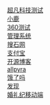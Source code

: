 
<a href="https://jh-leung.github.io/%E4%BD%9C%E4%B8%9A/html/%E8%B6%85%E5%87%A1%E7%A7%91%E6%8A%80.html">超凡科技测试</a><br>
<a href="https://jh-leung.github.io/%E5%B0%8F%E9%B9%BF/html/%E5%B0%8F%E9%B9%BF.html">小鹿</a><br>
<a href="https://jh-leung.github.io/day08%E4%BD%9C%E4%B8%9A/html/360.html">360测试</a><br>
<a href="https://jh-leung.github.io/%E5%86%9C%E4%B8%9A%E7%AE%A1%E7%90%86%E7%B3%BB%E7%BB%9F/html/%E7%AE%A1%E7%90%86%E7%B3%BB%E7%BB%9F.html">管理系统</a><br>
<a href="https://jh-leung.github.io/%E6%90%9C%E7%9F%B3%E7%BD%91/html/%E6%90%9C%E7%9F%B3%E7%BD%91.html">搜石网</a><br>
<a href="https://jh-leung.github.io/%E6%94%AF%E4%BB%98%E5%AE%9D/html/%E6%94%AF%E4%BB%98%E5%AE%9D.html">支付宝</a><br>
<a href="https://jh-leung.github.io/%E5%BC%80%E6%BA%90%E5%8D%9A%E5%AE%A2/html/%E5%8D%9A%E5%AE%A2.html">开源博客</a><br>
<a href="https://jh-leung.github.io/allpyra/html/allpyra.html">allpyra</a><br>
<a href="https://jh-leung.github.io/%E9%A5%BF%E6%AD%BB%E4%BA%86%E5%90%97/html/%E9%A5%BF%E4%BA%86%E4%B9%88.html">饿了吗</a><br>
<a href="https://jh-leung.github.io/%E9%A5%BF%E6%AD%BB%E4%BA%86%E5%90%97/html/%E5%8F%91%E7%8E%B0.html">发现</a><br>
<a href="https://jh-leung.github.io/%E5%A9%9A%E7%A4%BC%E7%BA%AA%E7%A7%BB%E5%8A%A8/html/%E5%A9%9A%E7%A4%BC%E7%BA%AA.html">婚礼纪移动端</a><br>


